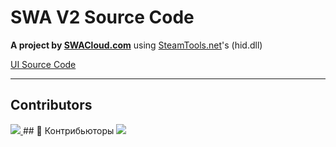 # SWA V2 Source Code
**A project by [SWACloud.com](https://swacloud.com)** using [SteamTools.net](https://www.steamtools.net/)'s (hid.dll)

[UI Source Code](https://github.com/MONZikWasTaken/SWAV2-UI)

---

## Contributors

<a href="https://github.com/MONZikWasTaken/SWAV2/graphs/contributors">
  <img src="https://contrib.rocks/image?repo=MONZikWasTaken/SWAV2" />
</a>
## 👥 Контрибьюторы

<a href="https://github.com/yuliitezarygml/НАЗВАНИЕ_РЕПОЗИТОРИЯ/graphs/contributors">
  <img src="https://contrib.rocks/image?repo=yuliitezarygml/НАЗВАНИЕ_РЕПОЗИТОРИЯ" />
</a>


